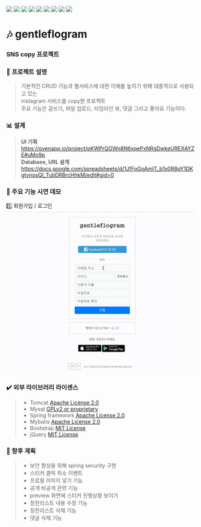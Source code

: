
<img src="https://img.shields.io/badge/Java-007396?style=flat-square&logo=Java&logoColor=white"/></a> 
<img src="https://img.shields.io/badge/jQuery-0769AD?style=flat-square&logo=jQuery&logoColor=white"/></a>
<img src="https://img.shields.io/badge/JavaScript-F7DF1E?style=flat-square&logo=JavaScript&logoColor=white"/></a>
<img src="https://img.shields.io/badge/Eclipse-2C2255?style=flat-square&logo=Eclipse&logoColor=white"/></a> 
<img src="https://img.shields.io/badge/Spring-6DB33F?style=flat-square&logo=Spring&logoColor=white"/></a> 
<img src="https://img.shields.io/badge/HTML5-E34F26?style=flat-square&logo=HTML5&logoColor=white"/></a> 
<img src="https://img.shields.io/badge/CSS3-1572B6?style=flat-square&logo=CSS3&logoColor=white"/></a>
<img src="https://img.shields.io/badge/MySQL-4479A1?style=flat-square&logo=MySQL&logoColor=white"/></a> 
<img src="https://img.shields.io/badge/Amazon AWS-232F3E?style=flat-square&logo=Amazon%20AWS&logoColor=white"/></a> 

# :notes: gentleflogram
### SNS copy 프로젝트

 ### :speech_balloon: 프로젝트 설명
 > 기본적인 CRUD 기능과 웹서비스에 대한 이해를 높히기 위해 대중적으로 사용되고 있는     
   instagram 서비스를 copy한 프로젝트          
   주요 기능은 글쓰기, 파일 업로드, 타임라인 뷰, 댓글 그리고 좋아요 기능이다.       
 ### :bar_chart: 설계 
  > <b>UI 기획</b>        
    https://ovenapp.io/project/pKWPrQGWn8N6xqePxNRgDwkeUREXAYZE#uMo9p  
    <b>Database, URL 설계</b>        
    https://docs.google.com/spreadsheets/d/1JfFpGoAmIT_b1x0R8pY1DKgtvnpsQI_TubDRBrcHhkM/edit#gid=0
  
### :movie_camera: 주요 기능 시연 데모    
  :one: 회원가입 / 로그인     
  ![user](gentleflogram_demo_gif/gentleflogram_signIn_signUp.gif)     
 
    


### :heavy_check_mark: 외부 라이브러리 라이센스
 > * Tomcat [Apache License 2.0](https://www.apache.org/licenses/LICENSE-2.0)   
 > * Mysql [GPLv2 or proprietary](https://www.gnu.org/licenses/gpl-3.0.html)   
 > * Spring framework [Apache License 2.0](https://www.apache.org/licenses/LICENSE-2.0)     
 > * Mybatis [Apache License 2.0](https://www.apache.org/licenses/LICENSE-2.0)    
 > * Bootstrap [MIT License](https://opensource.org/licenses/MIT)    
 > * jQuery [MIT License](https://opensource.org/licenses/MIT)             
  
       
 ### :memo: 향후 계획
 > * 보안 향상을 위해 spring security 구현    
 > * 스티커 클릭 취소 이벤트    
 > * 프로필 이미지 넣기 기능    
 > * 공개 비공개 관련 기능    
 > * preview 화면에 스티커 진행상황 보이기    
 > * 칭찬리스트 내용 수정 기능    
 > * 칭찬리스트 삭제 기능    
 > * 댓글 삭제 기능    
